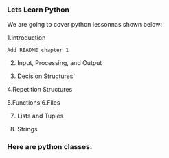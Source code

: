### Lets Learn Python

We are going to cover python lessonnas shown below:

  1.Introduction
  
	Add README chapter 1
 
2. Input, Processing, and Output

 
4. Decision Structures'
 
4.Repetition Structures

 
5.Functions
6.Files
 
7. Lists and Tuples
 
8. Strings
### Here are python classes:
